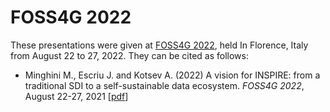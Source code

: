 # FOSS4G 2022
These presentations were given at [FOSS4G 2022](https://2022.foss4g.org), held In Florence, Italy from August 22 to 27, 2022. They can be cited as follows:

* Minghini M., Escriu J. and Kotsev A. (2022) A vision for INSPIRE: from a traditional SDI to a self-sustainable data ecosystem. _FOSS4G 2022_, August 22-27, 2021 [[pdf](FOSS4G_2022_INSPIRE.pdf)]
